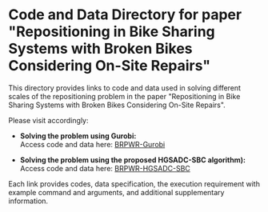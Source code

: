 # Code and Data Directory for paper "Repositioning in Bike Sharing Systems with Broken Bikes Considering On-Site Repairs"

This directory provides links to code and data used in solving different scales of the repositioning problem in the paper "Repositioning in Bike Sharing Systems with Broken Bikes Considering On-Site Repairs". 

Please visit accordingly:

- **Solving the problem using Gurobi:**  
  Access code and data here: [BRPWR-Gurobi](https://github.com/rqhu1995/BRPWR-Gurobi)

- **Solving the problem using the proposed HGSADC-SBC algorithm):**  
  Access code and data here: [BRPWR-HGSADC-SBC](https://github.com/rqhu1995/BRPWR-HGSADC-SBC)

Each link provides codes, data specification, the execution requirement with example command and arguments, and additional supplementary information.
